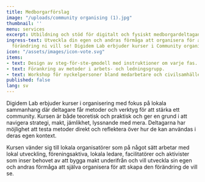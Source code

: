 ```yaml
---
title: Medborgarförslag
image: "/uploads/community organising (1).jpg"
thumbnail: ''
menu: services
excerpt: Utbildning och stöd för digitalt och fysiskt medborgardeltagande
ingress-text: Utveckla din egen och andras förmåga att organisera för att skapa den
  förändring ni vill se! Digidem Lab erbjuder kurser i Community organising
icon: "/assets/images/icon-vote.svg"
items:
- text: Design av steg-för-ste-gmodell med instruktioner om varje fas.
- text: Förankring av metoder i arbets- och ledningsgrupp.
- text: Workshop för nyckelpersoner bland medarbetare och civilsamhälle.
published: false
lang: sv
---
```

Digidem Lab erbjuder kurser i organisering med fokus på lokala sammanhang där deltagare får metoder och verktyg för att stärka ett community. Kursen är både teoretisk och praktisk och ger en grund i att navigera strategi, makt, jämlikhet, lyssnande med mera. Deltagarna har möjlighet att testa metoder direkt och reflektera över hur de kan användas i deras egen kontext.

Kursen vänder sig till lokala organisatörer som på något sätt arbetar med lokal utveckling, föreningsaktiva, lokala ledare, facilitatörer och aktivister som inser behovet av att bygga makt underifrån och vill utveckla sin egen och andras förmåga att själva organisera för att skapa den förändring de vill se.
